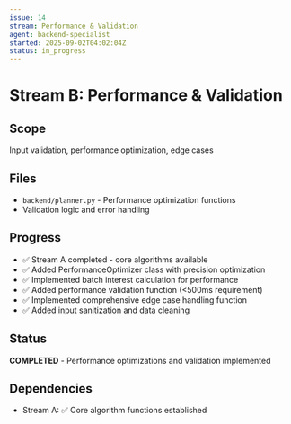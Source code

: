 ```yaml
---
issue: 14
stream: Performance & Validation
agent: backend-specialist
started: 2025-09-02T04:02:04Z
status: in_progress
---
```


# Stream B: Performance & Validation

## Scope
Input validation, performance optimization, edge cases

## Files
- `backend/planner.py` - Performance optimization functions
- Validation logic and error handling

## Progress
- ✅ Stream A completed - core algorithms available
- ✅ Added PerformanceOptimizer class with precision optimization
- ✅ Implemented batch interest calculation for performance
- ✅ Added performance validation function (<500ms requirement)
- ✅ Implemented comprehensive edge case handling function
- ✅ Added input sanitization and data cleaning

## Status
**COMPLETED** - Performance optimizations and validation implemented

## Dependencies
- Stream A: ✅ Core algorithm functions established
